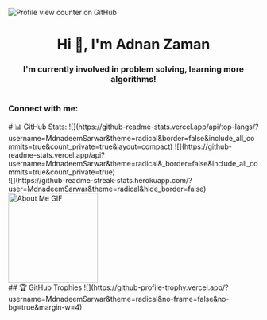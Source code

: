 ![Profile view counter on GitHub](https://komarev.com/ghpvc/?username=perisicnikola37)

<h1 align="center">Hi 👋, I'm Adnan Zaman</h1>
<h3 align="center">I'm currently involved in problem solving, learning more algorithms!</h3>
<p align="center">
  <img src="https://qph.cf2.quoracdn.net/main-qimg-677dc755d3cc0173f8d71dffc2b97903" alt="">
</p>
<h3 align="left">Connect with me:</h3>
<p align="left">
# 📊 GitHub Stats:
![](https://github-readme-stats.vercel.app/api/top-langs/?username=MdnadeemSarwar&theme=radical&border=false&include_all_commits=true&count_private=true&layout=compact)
![](https://github-readme-stats.vercel.app/api?username=MdnadeemSarwar&theme=radical&_border=false&include_all_commits=true&count_private=true)<br/>
![](https://github-readme-streak-stats.herokuapp.com/?user=MdnadeemSarwar&theme=radical&hide_border=false)
<img src="https://github.com/7oSkaaa/7oSkaaa/blob/main/Images/about_me.gif?raw=true" alt="About Me GIF" width="180px">
<br/>
## 🏆 GitHub Trophies
![](https://github-profile-trophy.vercel.app/?username=MdnadeemSarwar&theme=radical&no-frame=false&no-bg=true&margin-w=4)
<!--START_SECTION:waka-->
